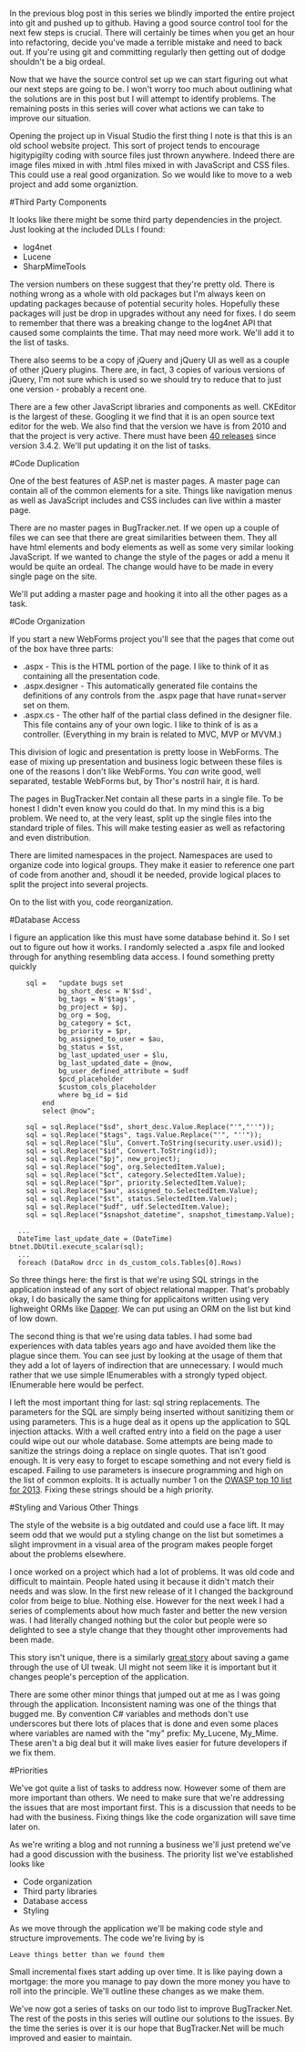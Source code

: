 In the previous blog post in this series we blindly imported the entire project into git and pushed up to github. Having a good source control tool for the next few steps is crucial. There will certainly be times when you get an hour into refactoring, decide you've made a terrible mistake and need to back out. If you're using git and committing regularly then getting out of dodge shouldn't be a big ordeal.

Now that we have the source control set up we can start figuring out what our next steps are going to be. I won't worry too much about outlining what the solutions are in this post but I will attempt to identify problems. The remaining posts in this series will cover what actions we can take to improve our situation.

Opening the project up in Visual Studio the first thing I note is that this is an old school website project. This sort of project tends to encourage higitypigilty coding with source files just thrown anywhere. Indeed there are image files mixed in with .html files mixed in with JavaScript and CSS files. This could use a real good organization. So we would like to move to a web project and add some organiztion.

#Third Party Components

It looks like there might be some third party dependencies in the project. Just looking at the included DLLs I found:

 - log4net
 - Lucene
 - SharpMimeTools

The version numbers on these suggest that they're pretty old. There is nothing wrong as a whole with old packages but I'm always keen on updating packages because of potential security holes. Hopefully these packages will just be drop in upgrades without any need for fixes.  I do seem to remember that there was a breaking change to the log4net API that caused some complaints the time. That may need more work. We'll add it to the list of tasks.

There also seems to be a copy of jQuery and jQuery UI as well as a couple of other jQuery plugins. There are, in fact, 3 copies of various versions of jQuery, I'm not sure which is used so we should try to reduce that to just one version - probably a recent one.

There are a few other JavaScript libraries and components as well. CKEditor is the largest of these. Googling it we find that it is an open source text editor for the web. We also find that the version we have is from 2010 and that the project is very active. There must have been [40 releases](http://ckeditor.com/download/releases) since version 3.4.2. We'll put updating it on the list of tasks.

#Code Duplication

One of the best features of ASP.net is master pages. A master page can contain all of the common elements for a site. Things like navigation menus as well as JavaScript includes and CSS includes can live within a master page.

There are no master pages in BugTracker.net. If we open up a couple of files we can see that there are great similarities between them. They all have html elements and body elements as well as some very similar looking JavaScript. If we wanted to change the style of the pages or add a menu it would be quite an ordeal. The change would have to be made in every single page on the site.

We'll put adding a master page and hooking it into all the other pages as a task.

#Code Organization

If you start a new WebForms project you'll see that the pages that come out of the box have three parts:

 - .aspx - This is the HTML portion of the page. I like to think of it as containing all the presentation code.
 - .aspx.designer - This automatically generated file contains the definitions of any controls from the .aspx page that have runat=server set on them.
 - .aspx.cs - The other half of the partial class defined in the designer file. This file contains any of your own logic. I like to think of is as a controller. (Everything in my brain is related to MVC, MVP or MVVM.)

This division of logic and presentation is pretty loose in WebForms. The ease of mixing up presentation and business logic between these files is one of the reasons I don't like WebForms. You _can_ write good, well separated, testable WebForms but, by Thor's nostril hair, it is hard.

 The pages in BugTracker.Net contain all these parts in a single file. To be honest I didn't even know you could do that.  In my mind this is a big problem. We need to, at the very least, split up the single files into the standard triple of files. This will make testing easier as well as refactoring and even distribution.

 There are limited namespaces in the project. Namespaces are used to organize code into logical groups. They make it easier to reference one part of code from another and, shoudl it be needed, provide logical places to split the project into several projects.

 On to the list with you, code reorganization.

#Database Access

I figure an application like this must have some database behind it. So I set out to figure out how it works. I randomly selected a .aspx file and looked through for anything resembling data access. I found something pretty quickly

```
	sql =	"update bugs set
			bg_short_desc = N'$sd',
			bg_tags = N'$tags',
			bg_project = $pj,
			bg_org = $og,
			bg_category = $ct,
			bg_priority = $pr,
			bg_assigned_to_user = $au,
			bg_status = $st,
			bg_last_updated_user = $lu,
			bg_last_updated_date = @now,
			bg_user_defined_attribute = $udf
            $pcd_placeholder
			$custom_cols_placeholder
			where bg_id = $id
		end
		select @now";

	sql = sql.Replace("$sd", short_desc.Value.Replace("'","''"));
	sql = sql.Replace("$tags", tags.Value.Replace("'", "''"));
	sql = sql.Replace("$lu", Convert.ToString(security.user.usid));
	sql = sql.Replace("$id", Convert.ToString(id));
	sql = sql.Replace("$pj", new_project);
	sql = sql.Replace("$og", org.SelectedItem.Value);
	sql = sql.Replace("$ct", category.SelectedItem.Value);
	sql = sql.Replace("$pr", priority.SelectedItem.Value);
	sql = sql.Replace("$au", assigned_to.SelectedItem.Value);
	sql = sql.Replace("$st", status.SelectedItem.Value);
	sql = sql.Replace("$udf", udf.SelectedItem.Value);
	sql = sql.Replace("$snapshot_datetime", snapshot_timestamp.Value);

  ...
  DateTime last_update_date = (DateTime) btnet.DbUtil.execute_scalar(sql);
  ...
  foreach (DataRow drcc in ds_custom_cols.Tables[0].Rows)

```
So three things here: the first is that we're using SQL strings in the application instead of any sort of object relational mapper. That's probably okay, I do basically the same thing for applicaitons written using very lighweight ORMs like [Dapper](https://github.com/StackExchange/dapper-dot-net). We can put using an ORM on the list but kind of low down.

The second thing is that we're using data tables. I had some bad experiences with data tables years ago and have avoided them like the plague since them. You can see just by looking at the usage of them that they add a lot of layers of indirection that are unnecessary. I would much rather that we use simple IEnumerables with a strongly typed object. IEnumerable<Bug> here would be perfect.

I left the most important thing for last: sql string replacements. The parameters for the SQL are simply being inserted without sanitizing them or using parameters. This is a huge deal as it opens up the application to SQL injection attacks. With a well crafted entry into a field on the page a user could wipe out our whole database. Some attempts are being made to sanitize the strings doing a replace on single quotes. That isn't good enough. It is very easy to forget to escape something and not every field is escaped. Failing to use parameters is insecure programming and high on the list of common exploits. It is actually number 1 on the [OWASP top 10 list for 2013](https://www.owasp.org/index.php/Top_10_2013-Top_10). Fixing these strings should be a high priority.

#Styling and Various Other Things

The style of the website is a big outdated and could use a face lift. It may seem odd that we would put a styling change on the list but sometimes a slight improvment in a visual area of the program makes people forget about the problems elsewhere.

I once worked on a project which had a lot of problems. It was old code and difficult to maintain. People hated using it because it didn't match their needs and was slow. In the first new release of it I changed the background color from beige to blue. Nothing else. However for the next week I had a series of complements about how much faster and better the new version was. I had literally changed nothing but the color but people were so delighted to see a style change that they thought other improvements had been made.

This story isn't unique, there is a similarly [great story](http://thedailywtf.com/Articles/The-Cool-Cam.aspx) about saving a game through the use of UI tweak. UI might not seem like it is important but it changes people's perception of the application.

There are some other minor things that jumped out at me as I was going through the application. Inconsistent naming was one of the things that bugged me. By convention C# variables and methods don't use underscores but there lots of places that is done and even some places where variables are named with the "my" prefix: My_Lucene, My_Mime. These aren't a big deal but it will make lives easier for future developers if we fix them.

#Priorities

We've got quite a list of tasks to address now. However some of them are more important than others. We need to make sure that we're addressing the issues that are most important first. This is a discussion that needs to be had with the business. Fixing things like the code organization will save time later on.

As we're writing a blog and not running a business we'll just pretend we've had a good discussion with the business. The priority list we've established looks like
- Code organization
- Third party libraries
- Database access
- Styling

As we move through the application we'll be making code style and structure improvements. The code we're living by is

    Leave things better than we found them

Small incremental fixes start adding up over time. It is like paying down a mortgage: the more you manage to pay down the more money you have to roll into the principle. We'll outline these changes as we make them.

We've now got a series of tasks on our todo list to improve BugTracker.Net. The rest of the posts in this series will outline our solutions to the issues. By the time the series is over it is our hope that BugTracker.Net will be much improved and easier to maintain.
